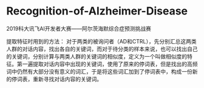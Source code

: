 # Recognition-of-Alzheimer-Disease
2019科大讯飞AI开发者大赛——阿尔茨海默综合症预测挑战赛

提取特征时用到的方法：
对于两类的被询问者（AD和CTRL），先分别汇总这两类人群的对话内容，找出各自的关键词，而对于待分类的样本来说，也可以找出自己的关键词，分别计算与两类人群的关键词的相似度，定义为一个叫做相似度的特征。第一遍提取对话内容中出现的关键词，使用了原来的停词表，但是找出的高频词中仍然有大部分没有意义的词汇，于是将这些词汇加到了停词表中，构成一份新的停词表，重新寻找对话内容的关键词。
